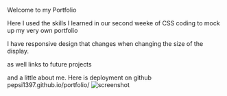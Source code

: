 Welcome to my Portfolio

Here I used the skills I learned in our second weeke of CSS coding to mock up my very own portfolio 

I have responsive design that changes when changing the size of the display.

as well links to future projects 

and a little about me. 
Here is deployment on github pepsi1397.github.io/portfolio/
![screenshot](asset\image\screenshot.png)
